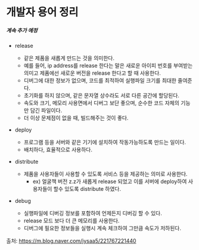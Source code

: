 # 개발자 용어 정리
##### 계속 추가 예정

* release
  * 같은 제품을 새롭게 만드는 것을 의미한다.
  * 예를 들어, ip address를 release 한다는 말은 새로운 아이피 번호를 부여받는 의미고 제품에선 새로운 버전을 release 한다고 할 때 사용한다.
  * 디버그에 대한 정보가 없으며, 코드를 최적하여 실행파일 크기를 최대한 줄여준다.
  * 초기화를 하지 않으며, 같은 문자열 상수라도 서로 다른 공간에 할당된다.
  * 속도와 크기, 메모리 사용면에서 디버그 보단 좋으며, 순수한 코드 자체의 기능만 담긴 파일이다.
  * 더 이상 문제점이 없을 때, 빌드해주는 것이 좋다.

* deploy
  * 프로그램 등을 서버와 같은 기기에 설치하여 작동가능하도록 만드는 일이다.
  * 배치하다, 효율적으로 사용하다.

* distribute
  * 제품을 사용자들이 사용할 수 있도록 서비스 등을 제공하는 의미로 사용한다.
    * ex) 얼굴책 버전 z.z가 새롭게 release 되었고 이를 서버에 deploy하여 사용자들이 할수 있도록 distribute 하였다.

* debug
  * 실행파일에 디버깅 정보를 포함하여 언제든지 디버깅 할 수 있다.
  * release 모드 보다 더 큰 메모리를 사용한다.
  * 디버그에 필요한 정보들을 실행시 계속 체크하여 그만큼 속도가 저하된다.

출처: https://m.blog.naver.com/jysaa5/221767221440
